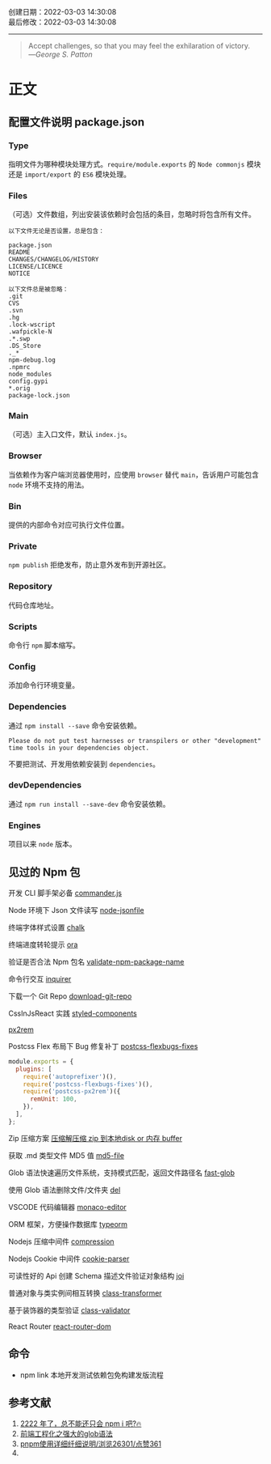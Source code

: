 创建日期：2022-03-03 14:30:08  
最后修改：2022-03-03 14:30:08

- - -
> Accept challenges, so that you may feel the exhilaration of victory.  
>—<cite>George S. Patton</cite>

# 正文

## 配置文件说明 package.json

### Type

指明文件为哪种模块处理方式。`require/module.exports` 的 `Node commonjs` 模块还是 `import/export` 的 `ES6` 模块处理。

### Files

（可选）文件数组，列出安装该依赖时会包括的条目，忽略时将包含所有文件。

```
以下文件无论是否设置，总是包含：

package.json
README
CHANGES/CHANGELOG/HISTORY
LICENSE/LICENCE
NOTICE

以下文件总是被忽略：
.git
CVS
.svn
.hg
.lock-wscript
.wafpickle-N
.*.swp
.DS_Store
._*
npm-debug.log
.npmrc
node_modules
config.gypi
*.orig
package-lock.json
```

### Main

（可选）主入口文件，默认 `index.js`。

### Browser

当依赖作为客户端浏览器使用时，应使用 `browser` 替代 `main`，告诉用户可能包含 `node` 环境不支持的用法。

### Bin

提供的内部命令对应可执行文件位置。

### Private

`npm publish` 拒绝发布，防止意外发布到开源社区。

### Repository

代码仓库地址。

### Scripts

命令行 `npm` 脚本缩写。

### Config

添加命令行环境变量。

### Dependencies

通过 `npm install --save` 命令安装依赖。

`Please do not put test harnesses or transpilers or other "development" time tools in your dependencies object.`  

不要把测试、开发用依赖安装到 `dependencies`。

### devDependencies

通过 `npm run install --save-dev` 命令安装依赖。

### Engines

项目以来 `node` 版本。

## 见过的 Npm 包

开发 CLI 脚手架必备 [commander.js](https://github.com/tj/commander.js)

Node 环境下 Json 文件读写 [node-jsonfile](https://github.com/jprichardson/node-jsonfile)

终端字体样式设置 [chalk](https://github.com/chalk/chalk)

终端进度转轮提示 [ora](https://www.npmjs.com/package/ora)

验证是否合法 Npm 包名 [validate-npm-package-name](https://github.com/npm/validate-npm-package-name)

命令行交互 [inquirer](https://github.com/SBoudrias/Inquirer.js)

下载一个 Git Repo [download-git-repo](https://www.npmjs.com/package/download-git-repo)

CssInJsReact 实践 [styled-components](https://styled-components.com/docs/basics)

[px2rem](https://www.npmjs.com/package/px2rem)

Postcss Flex 布局下 Bug 修复补丁 [postcss-flexbugs-fixes](https://www.npmjs.com/package/postcss-flexbugs-fixes)

```js postcss.config.js
module.exports = {  
  plugins: [  
    require('autoprefixer')(),  
    require('postcss-flexbugs-fixes')(),  
    require('postcss-px2rem')({  
      remUnit: 100,  
    }),  
  ],  
};
```

Zip 压缩方案 [压缩解压缩 zip 到本地disk or 内存 buffer](https://github.com/cthackers/adm-zip)

获取 .md 类型文件 MD5 值 [md5-file](https://www.npmjs.com/package/md5-file)

Glob 语法快速遍历文件系统，支持模式匹配，返回文件路径名 [fast-glob](https://github.com/mrmlnc/fast-glob)

使用 Glob 语法删除文件/文件夹 [del](https://www.npmjs.com/package/del)

VSCODE 代码编辑器 [monaco-editor](https://github.com/microsoft/monaco-editor)

ORM 框架，方便操作数据库 [typeorm](https://typeorm.bootcss.com/)

Nodejs 压缩中间件 [compression](https://www.npmjs.com/package/compression)

Nodejs Cookie 中间件 [cookie-parser](https://www.npmjs.com/package/cookie-parser)

可读性好的 Api 创建 Schema 描述文件验证对象结构 [joi](https://joi.dev/)

普通对象与类实例间相互转换 [class-transformer](https://www.npmjs.com/package/class-transformer)

基于装饰器的类型验证 [class-validator](https://www.npmjs.com/package/class-validator)

React Router [react-router-dom](https://v5.reactrouter.com/web/guides/quick-start)

## 命令

- npm link 本地开发测试依赖包免构建发版流程

## 参考文献

1. [2222 年了，总不能还只会 npm i 吧?🔥](https://juejin.cn/post/7069701706606444551)  
2. [前端工程化之强大的glob语法](https://juejin.cn/post/6876363718578405384)
3. [pnpm使用详细纤细说明/浏览26301/点赞361](https://juejin.cn/post/7053340250210795557)
4.

